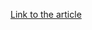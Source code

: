 [Link to the article](https://research.checkpoint.com/2024/rafel-rat-android-malware-from-espionage-to-ransomware-operations/)
